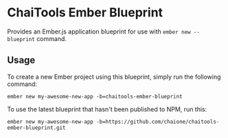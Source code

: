 # ChaiTools Ember Blueprint
Provides an Ember.js application blueprint for use with `ember new --blueprint` command.

## Usage
To create a new Ember project using this blueprint, simply run the following command:

```
ember new my-awesome-new-app -b=chaitools-ember-blueprint
```

To use the latest blueprint that hasn't been published to NPM, run this:

```
ember new my-awesome-new-app -b=https://github.com/chaione/chaitools-ember-blueprint.git
```

